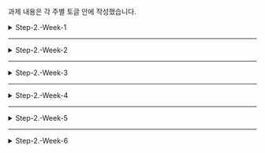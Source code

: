 과제 내용은 각 주별 토글 안에 작성했습니다.

<details>
<summary>Step-2.-Week-1</summary>
<div>
  
## 카카오 테크 캠퍼스 2단계 - FE - 1주차 클론 과제

<details>

<summary>과제 설명</summary>

<br/><br/>

## **과제명**

```
1. 쇼핑몰 웹사이트 탐색을 통한 페이지 구성
2. UI 컴포넌트의 명칭과 사용법 익히기
```

</br>

## **과제 설명**

✅**과제 1.**

```
쇼핑몰 웹사이트를 탐색해 어떠한 페이지 구성을 가지고 있는지 체크합니다.
대부분의 쇼핑몰은 다음의 페이지 구성을 가지고 있습니다.

- 메인 페이지
- 상품 검색 결과 페이지
- 개별 상품 상세 페이지
- 주문 목록 페이지
- 결제 페이지
- 결제 완료 페이지
- 장바구니 페이지
- ...

이와 같이 위의 서비스가 동작하는데 필수적인 페이지가 무엇이 있고, 해당 페이지에서 어떠한 기능이 구현되어야 하는지 작성하세요.
그리고 어떠한 디렉터리 구조로 프로젝트를 진행할지 작성해주세요. (README.md 파일에 작성)
```

```
README.md의 예시 형식입니다. 아래를 참고해 작성해주세요.
각 페이지마다 핵심 기능, 기능 상세 설명, 인터페이스 요구사항이 어떤 것이 있을지 고민해서 작성해주세요.

###예시

#페이지별 구성
1. 로그인 페이지
- 핵심 기능: 로그인 요청 및 사용자 로그인 정보 저장
- 기능 상세 설명: 이메일과 비밀번호를 이용해 로그인을 진행하고, 이에 대한 상태 처리를 합니다.
- 인터페이스 요구사항: 이메일 또는 비밀번호에 들어온 값이 적합하지 않은 경우 적절한 알림을 보냅니다.
-- ...

#디렉터리 구조
- public
- src
- components
- hooks
- routes
- styles
- dto
- ...
```

</br>

✅**과제 2.**

```
프론트 개발자가 다른 프론트 개발자와 소통 및 UI 디자이너와 소통하는데 필수적인 UI 컴포넌트의 명칭과 사용법을 익힙니다.
수업시간에 배운 컴포넌트의 명칭과 사용법 이외에 대표적인 UI 라이브러리 홈페이지를 조사해보면 수많은 컴포넌트가 어떤식으로 동작하는지 확인할 수 있습니다.
리액트 프로젝트를 생성하고, 토스트, 브래드크럼, 캐러셀, 라디오버튼, 토글버튼, 체크리스트를 UI 라이브러리가 아닌 자신만의 방식으로 스타일링하고 상태 관리를 적용해 코드를 작성하세요.
작성된 코드는 레퍼지토리에 업로드하여 멘토님에게 전달해주세요.
```

</br>

✅**과제 3.**

```
각 컴포넌트를 시현해 볼 수 있는 페이지를 만드세요.
하나의 페이지에 모든 컴포넌트를 둬도 좋고, 각 페이지별로 분리해도 괜찮습니다.
```

</br>

## **과제 상세 : 수강생들이 과제를 진행할 때, 유념해야할 것**

```
1. README.md 파일은 동료 개발자에게 프로젝트에 쉽게 랜딩하도록 돕는 중요한 소통 수단입니다.
해당 프로젝트에 대해 아무런 지식이 없는 동료들에게 설명하는 것처럼 쉽고, 간결하게 작성해주세요.

2. 좋은 개발자는 디자이너, 기획자, 마케터 등 여러 포지션에 있는 분들과 소통을 잘합니다.
UI 컴포넌트의 명칭과 이를 구현하는 능력은 필수적인 커뮤니케이션 스킬이자 필요사항이니 어떤 상황에서 해당 컴포넌트를 사용하면 좋을지 고민하며 코드를 작성해보세요.
```

</br>

## **코드리뷰 관련: PR시, 아래 내용을 포함하여 코멘트 남겨주세요.**

**1. PR 제목과 내용을 아래와 같이 작성 해주세요.**

> - PR 제목 : 부산대FE\_라이언\_1주차 과제

</br>
</details>

<style>
.container {
  display: grid;
  grid-template-columns: 3fr 1fr;
}
.infoTable { 
  display: flex;
}

</style>

# 페이지별 구성

<div class="container">
    <table class= "infoTable">
      <tr>
        <th> Page title</th>
        <td> 메인페이지 <td>
        <th> 분류 </th>
        <td>헤더</td>
      </tr>
      <tr>
        <th>Screen Path</th>
        <td colspan=4>Home> </td>
      </tr>
      <tr>
      <td colspan=5><img src ="./assetsRM/assignment1/메인페이지-헤더.png"/></td>
      </tr>
    </table>
    <table>
      <tr>
        <th colspan=2>Interaction</th>
      </tr>
      <tr>
        <td >1</td>
        <td>로그인 페이지로 이동</td>
      </tr>
      <tr>
        <td>2</td>
        <td>장바구니 패이지로 이동</td>
      </tr>
      <tr>
        <td>3</td>
        <td>주문현황, 주문내역 페이지로 이동</td>
      </tr>
      <tr>
        <td>4</td>
        <td>검색창을 띄운다</td>
      </tr>
      <tr>
        <td>5</td>
        <td>카테고리 팝업을 띄운다</td>
      </tr>
      <tr>
        <td>6</td>
        <td>프로모션, 라이브, 베스트, 프렌들리 페이지 이동</td>
      </tr>
      <tr>
        <td>7</td>
        <td>카카오 쇼핑 홈으로 이동</td>
      </tr>
      <tr>
        <td>8</td>
        <td>카카오 쇼핑 홈으로 이동</td>
      </tr>
      <tr>
        <td>9</td>
        <td>캐러셀 좌측 슬라이스</td>
      </tr>
      <tr>
        <td>10</td>
        <td>해당 광고 상품으로 이동</td>
      </tr>
      <tr>
        <td>11</td>
        <td>캐러셀 우측 슬라이스</td>
      </tr>
      <tr>
        <th colspan=2>Check Point</th>
      </tr>
      <tr>
        <td colspan=2>
        장바구니, 배송현황을 클릭시 로그인 정보를 가져와 로그인이 돼있지 않은 회원은 로그인 창으로 이동시킨다.
        </td>
      </tr>
    </table>
</div>

---

<div class="container">
    <table class= "infoTable">
      <tr>
        <th> Page title</th>
        <td> 메인페이지 <td>
        <th> 분류 </th>
        <td>검색, 카테고리</td>
      </tr>
      <tr>
        <th>Screen Path</th>
        <td colspan=4>Home> </td>
      </tr>
      <tr>
      <td colspan=5><img src ="./assetsRM/assignment1/메인페이지-헤더2.png"/></td>
      </tr>
    </table>
    <table>
      <tr>
        <th colspan=2>Interaction</th>
      </tr>
      <tr>
        <td >1</td>
        <td>상품 검색</td>
      </tr>
      <tr>
        <td>2</td>
        <td>스토어 탭으로 전환</td>
      </tr>
      <tr>
        <td>3</td>
        <td>검색 내역 삭제</td>
      </tr>
      <tr>
        <td>4</td>
        <td>해당 상품 페이지로 이동</td>
      </tr>
      <tr>
        <td>5</td>
        <td>현재 인기 키워드 나열</td>
      </tr>
      <tr>
        <td>6</td>
        <td>선택한 카테고리로 이동</td>
      </tr>
      <tr>
        <td>7</td>
        <td>선택한 상세 카테고리로 이동</td>
      </tr>
      <tr>
        <th colspan=2>Check Point</th>
      </tr>
      <tr>
        <td colspan=2>
        검색 내역이 없는 경우 검색 내역 대신 '최근 검색 내역이 없습니다'라는 문구를 띄운다.
        </td>
      </tr>
    </table>
</div>

---

<div class="container">
    <table class= "infoTable">
      <tr>
        <th> Page title</th>
        <td> 메인페이지 <td>
        <th> 분류 </th>
        <td>상품 목록</td>
      </tr>
      <tr>
        <th>Screen Path</th>
        <td colspan=4>Home> </td>
      </tr>
      <tr>
      <td colspan=5><img src ="./assetsRM/assignment1/메인페이지-상품.png"/></td>
      </tr>
    </table>
    <table>
      <tr>
        <th colspan=2>Interaction</th>
      </tr>
      <tr>
        <td >1</td>
        <td>해당 키워드 상품을 필터링해 보여준다.</td>
      </tr>
      <tr>
        <td>2</td>
        <td>상품 페이지로 이동</td>
      </tr>
      <tr>
        <td>3</td>
        <td>공유하기 팝업</td>
      </tr>
      <tr>
        <td>4</td>
        <td>즐겨찾기 상품 등록</td>
      </tr>
      <tr>
        <td>5</td>
        <td>상품 페이지로 이동</td>
      </tr>
      <tr>
        <td>6</td>
        <td>상품 페이지로 이동</td>
      </tr>
      <tr>
        <td>7</td>
        <td>페이지네이션 이동</td>
      </tr>
      <tr>
        <th colspan=2>Check Point</th>
      </tr>
      <tr>
        <td colspan=2>
        </td>
      </tr>
    </table>
</div>

---

<div class="container">
    <table class= "infoTable">
      <tr>
        <th> Page title</th>
        <td> 상품 페이지 <td>
        <th> 분류 </th>
        <td>헤더</td>
      </tr>
      <tr>
        <th>Screen Path</th>
        <td colspan=4>Home>상품 </td>
      </tr>
      <tr>
      <td colspan=5><img src ="./assetsRM/assignment1/상품페이지-헤더.png"/></td>
      </tr>
    </table>
    <table>
      <tr>
        <th colspan=2>Interaction</th>
      </tr>
      <tr>
        <td >1</td>
        <td>해당 스토어로 이동</td>
      </tr>
      <tr>
        <td>2</td>
        <td>스토어 프로파일로 이동</td>
      </tr>
      <tr>
        <td>3</td>
        <td>상품과 관련된 해당 페이지로 이동</td>
      </tr>
      <tr>
        <td>4</td>
        <td>스토어 상품 검색</td>
      </tr>
      <tr>
        <th colspan=2>Check Point</th>
      </tr>
      <tr>
        <td colspan=2>
        </td>
      </tr>
    </table>
</div>

---

<div class="container">
    <table class= "infoTable">
      <tr>
        <th> Page title</th>
        <td> 상품 페이지 <td>
        <th> 분류 </th>
        <td>상품 정보</td>
      </tr>
      <tr>
        <th>Screen Path</th>
        <td colspan=4>Home>상품 </td>
      </tr>
      <tr>
      <td colspan=5><img src ="./assetsRM/assignment1/상품페이지-상품정보.png"/></td>
      </tr>
    </table>
    <table>
      <tr>
        <th colspan=2>Interaction</th>
      </tr>
      <tr>
        <td >1</td>
        <td>상품 옵션 선택</td>
      </tr>
      <tr>
        <td>2</td>
        <td>즐겨찾기 등록</td>
      </tr>
      <tr>
        <td>3</td>
        <td>장바구니에 담기</td>
      </tr>
      <tr>
        <td>4</td>
        <td>구매 페이지 이동</td>
      </tr>
      <tr>
        <td>5</td>
        <td>상품 상세 이미지 변경</td>
      </tr>
      <tr>
        <td>6</td>
        <td>톡딜 안내 페이지 이동</td>
      </tr>
      <tr>
        <td>7</td>
        <td>상품 상세 정보 보기</td>
      </tr>
      <tr>
        <td>6</td>
        <td>상품 리뷰 보기</td>
      </tr>
      <tr>
        <td>6</td>
        <td>상품 문의 보기</td>
      </tr>
      <tr>
        <th colspan=2>Check Point</th>
      </tr>
      <tr>
        <td colspan=2>
        </td>
      </tr>
    </table>
</div>

---

<div class="container">
    <table class= "infoTable">
      <tr>
        <th> Page title</th>
        <td> 상품 페이지 <td>
        <th> 분류 </th>
        <td>리뷰</td>
      </tr>
      <tr>
        <th>Screen Path</th>
        <td colspan=4>Home>상품 </td>
      </tr>
      <tr>
      <td colspan=5><img src ="./assetsRM/assignment1/상품페이지-리뷰.png"/></td>
      </tr>
    </table>
    <table>
      <tr>
        <th colspan=2>Interaction</th>
      </tr>
      <tr>
        <td >1</td>
        <td>사진 리뷰 전체 보기 팝업</td>
      </tr>
      <tr>
        <td>2</td>
        <td>사진 리뷰 팝업</td>
      </tr>
      <tr>
        <td>3</td>
        <td>리뷰 유형 필터링</td>
      </tr>
      <tr>
        <td>4</td>
        <td>정렬 유형 선택</td>
      </tr>
      <tr>
        <td>5</td>
        <td>리뷰 신고 버튼</td>
      </tr>
      <tr>
        <td>6</td>
        <td>리뷰 공유 버튼</td>
      </tr>
      <tr>
        <td>7</td>
        <td>리뷰 추천 버튼</td>
      </tr>
      <tr>
        <td>8</td>
        <td>리뷰 펼치기</td>
      </tr>
      <tr>
        <th colspan=2>Check Point</th>
      </tr>
      <tr>
        <td colspan=2>
          로그인 된 사용자가 아닌 경우 신고하기와 리뷰 추천 기능에 대해 로그인이 우선되도록 한다.<br/><br/>
          리뷰의 기본 정렬 순서는 추천순으로 한다.<br/><br/>
          20자가 넘는 리뷰에 대해서 접어두기를 하고 더보기 선택시 내용 전체를 확인할 수 있도록 한다.
        </td>
      </tr>
    </table>
</div>

---

<div class="container">
    <table class= "infoTable">
      <tr>
        <th> Page title</th>
        <td> 상품 페이지 <td>
        <th> 분류 </th>
        <td>문의</td>
      </tr>
      <tr>
        <th>Screen Path</th>
        <td colspan=4>Home>상품 </td>
      </tr>
      <tr>
      <td colspan=5><img src ="./assetsRM/assignment1/상품페이지-문의.png"/></td>
      </tr>
    </table>
    <table>
      <tr>
        <th colspan=2>Interaction</th>
      </tr>
      <tr>
        <td >1</td>
        <td>문의글 작성 팝업</td>
      </tr>
      <tr>
        <td>2</td>
        <td>문의 종류 필터링</td>
      </tr>
      <tr>
        <td>3</td>
        <td>본인 문의글만 필터링한다.</td>
      </tr>
      <tr>
        <td>4</td>
        <td>문의글 펼쳐보기</td>
      </tr>
      <tr>
        <td>5</td>
        <td>문의글 신고하기</td>
      </tr>
      <tr>
        <td>6</td>
        <td>문의글 유형 선택 셀렉터</td>
      </tr>
      <tr>
        <td>7</td>
        <td>사진 추가</td>
      </tr>
      <tr>
        <td>8</td>
        <td>문의 내용 입력</td>
      </tr>
        <tr>
        <td>9</td>
        <td>문의글 비밀글 선택</td>
      </tr>
      <tr>
        <td>10</td>
        <td>문의글 프로필 사진/닉네임 공개 여부 선택</td>
      </tr>
      <tr>
        <td>11</td>
        <td>문의글 등록</td>
      </tr>
      <tr>
        <th colspan=2>Check Point</th>
      </tr>
      <tr>
        <td colspan=2>
          로그인 된 사용자가 아닌 경우 신고하기에 있어 로그인이 우선되도록 한다.<br/><br/>
          문의 유형이 미선택이거나 문의 내용 5자 이하일 때 문의글 등록 버튼을 비활성화 한다.<br/><br/>
          비밀 문의글은 작성 회원 본인과 해당 스토어 관리자만 열람 가능하도록 한다.
        </td>
      </tr>
    </table>
</div>

---

<div class="container">
    <table class= "infoTable">
      <tr>
        <th> Page title</th>
        <td> 로그인 페이지 <td>
        <th> 분류 </th>
        <td>-</td>
      </tr>
      <tr>
        <th>Screen Path</th>
        <td colspan=4>Home>로그인 </td>
      </tr>
      <tr>
      <td colspan=5><img src ="./assetsRM/assignment1/로그인페이지.png"/></td>
      </tr>
    </table>
    <table>
      <tr>
        <th colspan=2>Interaction</th>
      </tr>
      <tr>
        <td >1</td>
        <td>아이디/이메일/전화번호 작성</td>
      </tr>
      <tr>
        <td>2</td>
        <td>비밀번호 작성</td>
      </tr>
      <tr>
        <td>3</td>
        <td>로그인 상태 유지여부 선택</td>
      </tr>
      <tr>
        <td>4</td>
        <td>로그인 버튼</td>
      </tr>
      <tr>
        <td>5</td>
        <td>QR코드 로그인 페이지 이동</td>
      </tr>
      <tr>
        <td>6</td>
        <td>회원가입 페이지 이동</td>
      </tr>
      <tr>
        <td>7</td>
        <td>계정 찾기 페이지 이동</td>
      </tr>
      <tr>
        <td>8</td>
        <td>비밀번호 찾기 페이지 이동</td>
      </tr>
      <tr>
        <th colspan=2>Check Point</th>
      </tr>
      <tr>
        <td colspan=2>
          아이디 작성 폼 선택시 'TIP 카카오메일이 있다면 메일 아이디만 입력해 보세요.' helper 텍스트 출력<br/><br/>
          일치하는 카카오 계정 존재하지 않을 시 로그인 버튼 상단에 '카카오계정을 정확하게 입력해 주세요.' 문구 출력<br/><br/>
          카카오 계정과 비밀번호 일치하지 않을 시 로그인 버튼 상단에 '카카오계정 혹은 비밀번호가 일치하지 않습니다. 입력한 내용을 다시 확인해 주세요.' 문구 출력
        </td>
      </tr>
    </table>
</div>

---

<div class="container">
    <table class= "infoTable">
      <tr>
        <th> Page title</th>
        <td> 장바구니 페이지 <td>
        <th> 분류 </th>
        <td>-</td>
      </tr>
      <tr>
        <th>Screen Path</th>
        <td colspan=4>Home>장바구니 </td>
      </tr>
      <tr>
      <td colspan=5><img src ="./assetsRM/assignment1/장바구니페이지.png"/></td>
      </tr>
    </table>
    <table>
      <tr>
        <th colspan=2>Interaction</th>
      </tr>
      <tr>
        <td >1</td>
        <td>장바구니 전체 아이템 선택/선택해제</td>
      </tr>
      <tr>
        <td>2</td>
        <td>선택 아이템 삭제</td>
      </tr>
      <tr>
        <td>3</td>
        <td>해당 스토어 상품 전체 선택/선택 해제</td>
      </tr>
      <tr>
        <td>4</td>
        <td>상품 선택/선택 해제</td>
      </tr>
      <tr>
        <td>5</td>
        <td>상품 수량 더하기/빼기</td>
      </tr>
      <tr>
        <td>6</td>
        <td>주문 금액 상세 펼치기/접기</td>
      </tr>
      <tr>
        <td>7</td>
        <td>선택 상품 주문</td>
      </tr>
      <tr>
        <th colspan=2>Check Point</th>
      </tr>
      <tr>
        <td colspan=2>
        </td>
      </tr>
    </table>
</div>

---

<div class="container">
    <table class= "infoTable">
      <tr>
        <th> Page title</th>
        <td> 검색 페이지 <td>
        <th> 분류 </th>
        <td>-</td>
      </tr>
      <tr>
        <th>Screen Path</th>
        <td colspan=4>Home>검색 </td>
      </tr>
      <tr>
      <td colspan=5><img src ="./assetsRM/assignment1/검색페이지.png"/></td>
      </tr>
    </table>
    <table>
      <tr>
        <th colspan=2>Interaction</th>
      </tr>
      <tr>
        <td >1</td>
        <td>검색어 작성</td>
      </tr>
      <tr>
        <td>2</td>
        <td>검색어 삭제</td>
      </tr>
      <tr>
        <td>3</td>
        <td>선택한 연관 키워드 검색 페이지로 이동</td>
      </tr>
      <tr>
        <td>4</td>
        <td>상품 필터 선택</td>
      </tr>
      <tr>
        <td>5</td>
        <td>상품 정렬 기준 선택</td>
      </tr>
      <tr>
        <td>6</td>
        <td>상품 페이지로 이동</td>
      </tr>
      <tr>
        <td>7</td>
        <td>찜한 상품으로 등록</td>
      </tr>
      <tr>
        <th colspan=2>Check Point</th>
      </tr>
      <tr>
        <td colspan=2>
        검색된 상품이 없는 경우 상품 목록 대신 '검색결과가 없습니다'문구와 이전 페이지로 이동 버튼 출력<br/><br/>
        상품 필터는 중복 적용 가능하도록 한다.
        </td>
      </tr>
    </table>
</div>

</br>

# 디렉터리 구조

- `public`
- `src`
  - `components`: 공통 컴포넌트
  - `pages`: 페이지별 코드
  - `styles`: css 코드

</details>

---

<details>
<summary>Step-2.-Week-2</summary>
<div>

## 카카오 테크 캠퍼스 2단계 - FE - 2주차 클론 과제

</br>

## **과제명**

```
1. 코드 디자인 패턴과 상태 관리
```

</br>

## **과제 설명**

✅**과제 1. 아토믹 컴포넌트 디자인 패턴 사용**

```
- 회원가입, 로그인 페이지 개발에 필요한 컴포넌트를 아토믹 디자인 패턴을 사용해 작성하세요.
- 작성한 컴포넌트는 사용의 편의성을 위해 Props에 적절한 주석을 달아주세요.
```

</br>

✅**과제 2. 회원 가입, 로그인 페이지 개발**

```
- 백엔드 API 문서를 참고하여 회원가입, 로그인 페이지를 개발하세요.
- 각 페이지에는 적합한 값이 입력되도록 하고, 적절하지 않은 값이 들어온 경우 API 요청을 보내기 전에 프론트에서 에러 캐칭을 해주세요.
- 회원가입, 로그인 후에는 메인 페이지로 리다이렉트하세요.
- API 응답 과정에서 로그인이 실패하는 경우, 회원가입이 실패한 경우에 대해서 에러 캐칭도 적용해야 합니다.
```

</br>

✅**과제 3. 상태관리 모듈 적용**

```
- 로그인 후에 사용자의 정보를 상태관리 모듈을 하나 선정해 저장하고 불러올 수 있도록 코드를 작성하세요.
- 사용자가 로그인 상태일 때는 GNB 영역에 로그인 버튼이 보이면 안됩니다.
- 로그아웃시 상태를 초기화하세요.
- 새로고침 시에도 상태를 잃지 않고 유지해야 합니다.
- 일정한 시간이 지나면 로그인 유지가 끝나도록 설정하세요.(예: 1일)
```

</br>

## **과제 상세 : 수강생들이 과제를 진행할 때, 유념해야할 것**

```
1. 아토믹 컴포넌트를 작성할 때 Atoms, Molecules에 반드시 특정한 컴포넌트가 들어갈 필요는 없습니다. 개발자의 주관이 들어갈 수 있는 부분이니 적절한 뎁스로 나누어보세요.

2. API 요청을 보내고, 응답 받을 때 성공 케이스만 생각해 코드를 작성하는 경우가 많습니다. 숨은 에러 케이스는 없을지 한 번 더 고민해보세요.

3. 상태 관리 모듈은 자신이 써보고 싶은 어떤 모듈이던 상관 없습니다. 모듈을 사용해보면서 모듈에 들어가는 미들웨어나 툴도 사용해보세요.
```

</br>

## **코드리뷰 관련: PR시, 아래 내용을 포함하여 코멘트 남겨주세요.**

**1. PR 제목과 내용을 아래와 같이 작성 해주세요.**

> - PR 제목 : 부산대FE\_라이언\_2주차 과제

</br>

**2. PR 내용 :**

> - 코드 작성하면서 어려웠던 점
> - 코드 리뷰 시, 멘토님이 중점적으로 리뷰해줬으면 하는 부분

</div>
</details>

---

<details>
<summary>Step-2.-Week-3</summary>
<div>

## 카카오 테크 캠퍼스 2단계 - FE - 3주차 클론 과제

</br>

## **과제명**

```
1. 비동기 통신 활용과 레이아웃
```

</br>

## **과제 설명**

✅**과제 1. 상품 목록 페이지 개발**

```
- 백엔드 API 문서를 참고하여 상품 목록 페이지를 개발하세요.
- 페이지네이션을 이용해 페이지 값을 증가시켜가며 조회될 수 있도록 코드를 작성해주세요.
- 데이터 로딩 과정에 로더를 구현하세요.
- 데이터 불러오기를 할 때 react-query를 사용해보세요.
```

</br>

✅**과제 2. 스켈레톤과 로더**

```
- 컴포넌트에 props를 전달해 데이터 로딩 중 스켈레톤 또는 로더가 적용될 수 있도록 코드를 작성해보세요.
- 상품 목록 카드에 스켈레톤을 적용하세요.
- 페이지 전체에 대한 로딩이 진행될 때는 글로벌 로더를 적용해보세요.(적절한 모듈을 찾아 적용해도 좋습니다.)
```

</br>

✅**과제 3. 백엔드 상태 코드 반응**

```
- API 응답에 대해 전처리 하는 코드를 작성해보세요.
- 200, 300, 400, 500번 대의 상태 코드별 에러 캐칭이 필요한 경우라면 해당 함수에서 먼저 실행되도록 코드를 작성합니다.
- react-query에서 전처리하는 방식이 있다면 해당 방식을 적용하거나 또는 별도의 함수나 클래스를 만들어 관리를 시도해보면 됩니다.
```

</br>

## **과제 상세 : 수강생들이 과제를 진행할 때, 유념해야할 것**

```
1. 스켈레톤과 로더를 바텀부터 만들기보단 Codepen 등을 참고해 구현하고, Props를 통한 실제 적용에 집중해주세요.
2. 과제 3번을 해결할 때 Facade pattern을 참고해보세요.
3. 과제 1번을 해결할 때 react-query를 사용해보되 전체 프로젝트에 react-query를 적용할 필요는 없습니다. 하나 이상의 API 요청에 적용해보세요.
```

</br>

## **코드리뷰 관련: PR시, 아래 내용을 포함하여 코멘트 남겨주세요.**

**1. PR 제목과 내용을 아래와 같이 작성 해주세요.**

> - PR 제목 : 부산대FE\_라이언\_3주차 과제

</br>

**2. PR 내용 :**

> - 코드 작성하면서 어려웠던 점
> - 코드 리뷰 시, 멘토님이 중점적으로 리뷰해줬으면 하는 부분

</div>
</details>

---

<details>
<summary>Step-2.-Week-4</summary>
<div>
  
## 카카오 테크 캠퍼스 2단계 - FE - 4주차 클론 과제
</br>

## **과제명**

```
상세 페이지 개발과 라이브러리
```

</br>

## **과제 설명**

✅**과제 1. 상품 상세 페이지 개발**

```
- 백엔드 API 문서를 참고하여 상품 상세 페이지를 개발하세요.
- 한 개의 UI 라이브러리를 선정해 사용해보세요.
- 적절하지 않은 상품 ID 값이 들어오거나 찾을 수 없는 상품일 때 404 페이지 또는 "상품을 찾을 수 없습니다."라는 메시지가 있는 페이지로 이동될 수 있도록 코드를 작성하세요.
- 데이터 로딩이 완료될 때까지 로더를 적용하세요.
- '장바구니 담기' 버튼과 '구매' 버튼을 나누어 배치하세요.
```

</br>

✅**과제 2. 장바구니 페이지 개발**

```
- 백엔드 API 문서를 참고하여 장바구니 페이지를 개발하세요.
- 담아둔 상품에 대해 조회, 수량 변경, 항목 삭제가 구현되어야 합니다.
- '결제하기' 버튼을 만들고, 클릭시 결제 페이지로 이동될 수 있도록 개발하세요.
- 다른 모든 페이지와 마찬가지로 비동기 데이터 요청이 발생하니 로더 또는 스켈레톤을 통해 장바구니 목록을 불러올 때 로딩 상태를 표시하세요.
```

</br>

## **과제 상세 : 수강생들이 과제를 진행할 때, 유념해야할 것**

```
1. UI 라이브러리를 사용할 때 모든 구성요소에 UI 라이브러리의 규칙을 적용할 필요는 없습니다. UI 라이브러리의 사용법을 익히고, 하나 이상의 컴포넌트에 적용해봅니다.
```

</br>

## **코드리뷰 관련: PR시, 아래 내용을 포함하여 코멘트 남겨주세요.**

**1. PR 제목과 내용을 아래와 같이 작성 해주세요.**

> - PR 제목 : 부산대FE\_라이언\_4주차 과제

</br>

**2. PR 내용 :**

> - 코드 작성하면서 어려웠던 점
> - 코드 리뷰 시, 멘토님이 중점적으로 리뷰해줬으면 하는 부분

</div>
</details>

---

<details>
<summary>Step-2.-Week-5</summary>
<div>

## 카카오 테크 캠퍼스 2단계 - FE - 5주차 클론 과제

</br>

## **과제명**

```
주문 결제 개발
```

</br>

## **과제 설명**

✅**과제 1. 주문 결제 페이지 개발**

```
- 백엔드 API 문서를 참고하여 주문 결제 페이지를 개발하세요.
- 결제 페이지에서는 결제 전 결제 상세 정보에 대한 데이터를 조회하고, 결제를 확정하는 기능 2가지에 중점을 둡니다.
```

</br>

✅**과제 2. 테스트 결제**

```
- 한 개의 PG 서비스 또는 PG 서비스를 돕는 서드파티 앱을 사용해 개발합니다.
- 테스트 환경에서 결제를 성공해야 합니다.
- 결제가 실패하는 경우(잔고 부족, 결제 정보 불일치 등)에 대해 에러 캐칭을 적용하세요.
- 다양한 에러 상황에 대해 주석으로 에러 상황과 대응 방식을 설명해주세요.
```

</br>

## **과제 상세 : 수강생들이 과제를 진행할 때, 유념해야할 것**

```
1. 결제를 구현할 때 새로운 모듈을 학습하는데 있어서 생각보다 시간 소요가 클 것입니다. 또한 몇몇의 PG사에서 제공하는 SDK의 경우 리액트와 호환성이 나쁜 경우도 있습니다.
2. 테스트 결제시에 실제 비용이 나가는 것처럼 보이는 경우도 있습니다. PG사마다 정책이 다르지만 대부분 테스트 금액은 1일 이내로 환급받는 구조입니다.
3. 결제시에는 생각보다 많은 데이터를 하나의 페이로드에 담아 전달해야 합니다. 이 과정에서 데이터가 적절하지 않은 값이 들어갈 가능성이 높고, 코드가 복잡해질 수 있습니다. 기능 단위를 나누어 함수형 프로그래밍을 시도해보는게 도움이 될 수 있습니다.
```

</br>

## **코드리뷰 관련: PR시, 아래 내용을 포함하여 코멘트 남겨주세요.**

**1. PR 제목과 내용을 아래와 같이 작성 해주세요.**

> - PR 제목 : 부산대FE\_라이언\_5주차 과제

</br>

**2. PR 내용 :**

> - 코드 작성하면서 어려웠던 점
> - 코드 리뷰 시, 멘토님이 중점적으로 리뷰해줬으면 하는 부분

</div>
</details>

---

<details>
<summary>Step-2.-Week-6</summary>
<div>

## 카카오 테크 캠퍼스 2단계 - FE - 6주차 클론 과제

</br>

## **과제명**

```
프로젝트 마무리
```

</br>

## **과제 설명**

✅**과제 1. 배포**

```
- Netlify를 통해 배포를 진행합니다.
- 계정을 생성하고 자신의 레포지토리를 연결해 배포합니다.
- 배포 레벨에서 사용될 환경 변수는 인스턴스에 적용되도록 직접 설정해줍니다.
- 배포에 사용될 브랜치는 개발 브랜치와 꼭 분리합니다.
```

</br>

✅**과제 2. 프로젝트 마무리**

```
- 모든 핵심 기능이 정상 작동되도록 숨은 버그와 기능을 점검합니다.
- 특정한 파일이 너무 크다면, 코드 내의 함수를 다른 파일로 옮겨 import / export 하는 등 코드 리펙터링을 진행합니다.
- 개발 환경과 배포 환경 모두 버그가 없는지 체크합니다.
```

</br>

✅**과제 3. README.md 정리**

```
- 배포한 환경에 대해 구체적인 설명을 남겨주세요.
- 포함될 내용은 배포 순서, 배포에 영향 받는 브랜치, 배포시 주의 사항, 배포 환경 등 다른 개발자가 해당 프로젝트를 인수인계 받았을 때 문제가 없도록 꼼꼼히 작성합니다.
```

</br>

## **과제 상세 : 수강생들이 과제를 진행할 때, 유념해야할 것**

```
1. 많은 서비스가 개발 레벨에서는 잘 작동하다가도 배포 단계에서 에러를 만나는 경우가 많습니다. 배포 후에 기능을 하나하나 점검해보고, 여러 환경에서 시도해보세요.

2. 배포된 환경을 하나의 브라우저에서만 테스트하지 말고, 최대한 다양한 디바이스와 브라우저에서 테스트해보세요. 삼성 브라우저, 아이폰 사파리, 데스크탑이라면 크롬, 사파리, 파이어폭스 등으로 테스트해보세요.

3. 코드를 시간이 지나서 보면 어떤 목적으로, 왜 만들었는지 알아보기 힘든 경우가 많습니다. 기본적인 내용이라 생각한 부분도 주석을 달아주세요.
```

</br>

## **코드리뷰 관련: PR시, 아래 내용을 포함하여 코멘트 남겨주세요.**

**1. PR 제목과 내용을 아래와 같이 작성 해주세요.**

> - PR 제목 : 부산대FE\_라이언\_6주차 과제

</br>

**2. PR 내용 :**

> - 코드 작성하면서 어려웠던 점
> - 코드 리뷰 시, 멘토님이 중점적으로 리뷰해줬으면 하는 부분

</div>
</details>
